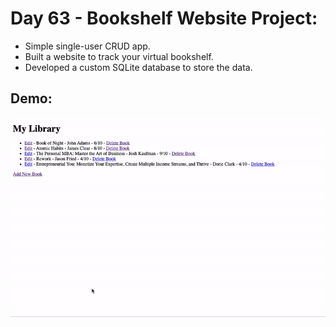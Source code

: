 # Day 63 - Bookshelf Website Project:

- Simple single-user CRUD app.
- Built a website to track your virtual bookshelf.
- Developed a custom SQLite database to store the data.

## Demo:

![Bookshelf Website](./img/demo.gif)